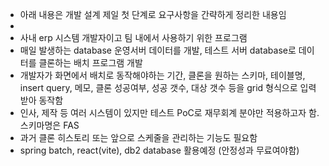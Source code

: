- 아래 내용은 개발 설계 제일 첫 단계로 요구사항을 간략하게 정리한 내용임
- 
- 사내 erp 시스템 개발자이고 팀 내에서 사용하기 위한 프로그램
- 매일 발생하는 database 운영서버 데이터를 개발, 테스트 서버 database로 데이터를 클론하는 배치 프로그램 개발
- 개발자가 화면에서 배치로 동작해야하는 기간, 클론을 원하는 스키마, 테이블명, insert query, 메모, 클론 성공여부, 성공 갯수, 대상 갯수 등을 grid 형식으로 입력받아 동작함
- 인사, 제작 등 여러 시스템이 있지만 테스트 PoC로 재무회계 분야만 적용하고자 함. 스키마명은 FAS
- 과거 클론 히스토리 또는 앞으로 스케줄을 관리하는 기능도 필요함
- spring batch, react(vite), db2 database 활용예정 (안정성과 무료여야함)